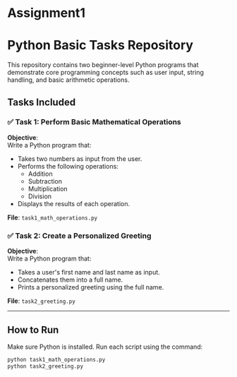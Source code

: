 # Assignment1
# Python Basic Tasks Repository

This repository contains two beginner-level Python programs that demonstrate core programming concepts such as user input, string handling, and basic arithmetic operations.

## Tasks Included

### ✅ Task 1: Perform Basic Mathematical Operations

**Objective**:  
Write a Python program that:
- Takes two numbers as input from the user.
- Performs the following operations:
  - Addition
  - Subtraction
  - Multiplication
  - Division
- Displays the results of each operation.

**File**: `task1_math_operations.py`


### ✅ Task 2: Create a Personalized Greeting

**Objective**:  
Write a Python program that:
- Takes a user's first name and last name as input.
- Concatenates them into a full name.
- Prints a personalized greeting using the full name.

**File**: `task2_greeting.py`

---

## How to Run

Make sure Python is installed. Run each script using the command:

```bash
python task1_math_operations.py
python task2_greeting.py
